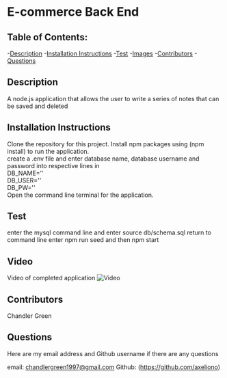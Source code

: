 # E-commerce Back End

## Table of Contents:

-[Description](#description)
-[Installation Instructions](#installation-instructions)
-[Test](#test)
-[Images](#images)
-[Contributors](#contributors)
-[Questions](#questions)

## Description

A node.js application that allows the user to write a series of notes that can be saved and deleted

## Installation Instructions

Clone the repository for this project. 
Install npm packages using (npm install) to run the application.  
create a .env file and enter database name, database username and password into respective lines in  
DB_NAME=''  
DB_USER=''  
DB_PW=''  
Open the command line terminal for the application.  

## Test
enter the mysql command line and enter source db/schema.sql
return to command line 
enter npm run seed and then npm start

## Video

Video of completed application
![Video](./Develop/public/assets/images/note-taker-pic.jpg)

## Contributors

Chandler Green

## Questions

Here are my email address and Github username if there are any questions

email: chandlergreen1997@gmail.com
Github: (https://github.com/axeliono)
